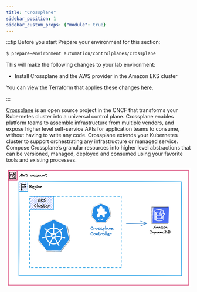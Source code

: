 ```yaml
---
title: "Crossplane"
sidebar_position: 1
sidebar_custom_props: {"module": true}
---
```


:::tip Before you start
Prepare your environment for this section:

```bash timeout=300 wait=120
$ prepare-environment automation/controlplanes/crossplane
```

This will make the following changes to your lab environment:

- Install Crossplane and the AWS provider in the Amazon EKS cluster

You can view the Terraform that applies these changes [here](https://github.com/VAR::MANIFESTS_OWNER/VAR::MANIFESTS_REPOSITORY/tree/VAR::MANIFESTS_REF/manifests/modules/automation/controlplanes/crossplane/.workshop/terraform).

:::

[Crossplane](https://crossplane.io/) is an open source project in the CNCF that transforms your Kubernetes cluster into a universal control plane. Crossplane enables platform teams to assemble infrastructure from multiple vendors, and expose higher level self-service APIs for application teams to consume, without having to write any code.
Crossplane extends your Kubernetes cluster to support orchestrating any infrastructure or managed service. Compose Crossplane’s granular resources into higher level abstractions that can be versioned, managed, deployed and consumed using your favorite tools and existing processes.

![EKS with Dynamodb](./assets/eks-workshop-crossplane.png)
